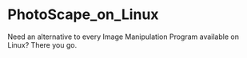 # PhotoScape_on_Linux
Need an alternative to every  Image Manipulation Program available on Linux? There you go.

